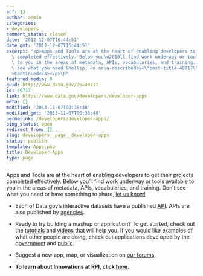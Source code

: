 ```yaml
---
acf: []
author: admin
categories:
- developers
comment_status: closed
date: '2012-12-07T16:44:51'
date_gmt: '2012-12-07T16:44:51'
excerpt: "<p>Apps and Tools are at the heart of enabling developers to get their projects\
  \ completed effectively. Below you\u2019ll find work underway or tools available\
  \ to you in the areas of metadata, APIs, vocabularies, and training. Don\u2019t\
  \ see what you need &hellip; <a aria-describedby=\"post-title-40717\" href=\"https://www.data.gov/developers/developer-apps\"\
  >Continued</a></p>\n"
featured_media: 0
guid: http://www.data.gov/?p=40717
id: 40717
link: https://www.data.gov/developers/developer-apps
meta: []
modified: '2013-11-07T00:38:48'
modified_gmt: '2013-11-07T00:38:48'
permalink: /developers/developer-apps/
ping_status: open
redirect_from: []
slug: developers__page__developer-apps
status: publish
template: Apps.php
title: Developer-Apps
type: page
---
```

Apps and Tools are at the heart of enabling developers to get their projects completed effectively. Below you’ll find work underway or tools available to you in the areas of metadata, APIs, vocabularies, and training. Don’t see what you need or have something to share, [let us know!](/developers/page/developer-forums)


* Each of Data.gov’s interactive datasets have a published [API](http://explore.data.gov/catalog/next-gen). APIs are also published by [agencies](http://explore.data.gov/browse?Dataset-Information_Extended-Type=Data+Extraction+Tool&q=api).
* Ready to try building a mashup or application? To get started, check out the [tutorials](http://logd.tw.rpi.edu/tutorials) and [videos](http://logd.tw.rpi.edu/videos) that will help you. If you would like examples of what other people are doing, check out applications developed by the [government](https://explore.data.gov/catalog/apps) and [public](/developers/showcase).
* Suggest a new app, map, or visualization on [our forums](/developers/page/developer-forums).


* **To learn about Innovations at RPI, click [here](/developers/page/innovations-rpi "Innovations at RPI").**


